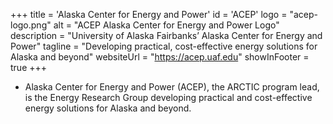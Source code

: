 +++
title = 'Alaska Center for Energy and Power'
id = 'ACEP'
logo = "acep-logo.png"
alt = "ACEP Alaska Center for Energy and Power Logo"
description = "University of Alaska Fairbanks’ Alaska Center for Energy and Power"
tagline = "Developing practical, cost-effective energy solutions for Alaska and beyond"
websiteUrl = "https://acep.uaf.edu"
showInFooter = true
+++
* Alaska Center for Energy and Power (ACEP), the ARCTIC program lead, is the Energy Research Group developing practical and cost-effective energy solutions for Alaska and beyond. 